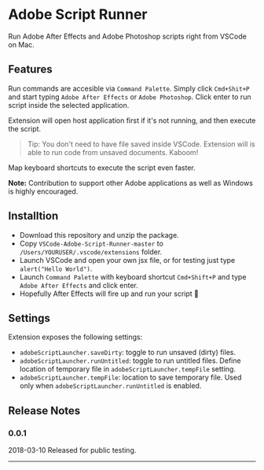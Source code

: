 # Adobe Script Runner

Run Adobe After Effects and Adobe Photoshop scripts right from VSCode on Mac.

## Features

Run commands are accesible via `Command Palette`. Simply click `Cmd+Shit+P` and start typing `Adobe After Effects` or `Adobe Photoshop`. Click enter to run script inside the selected application.

Extension will open host application first if it's not running, and then execute the script.

> Tip: You don't need to have file saved inside VSCode. Extension will is able to run code from unsaved documents. Kaboom!

Map keyboard shortcuts to execute the script even faster.

**Note:** Contribution to support other Adobe applications as well as Windows is highly encouraged.

## Installtion
* Download this repository and unzip the package.
* Copy `VSCode-Adobe-Script-Runner-master` to `/Users/YOURUSER/.vscode/extensions` folder.
* Launch VSCode and open your own jsx file, or for testing just type `alert("Hello World")`.
* Launch `Command Palette` with keyboard shortcut `Cmd+Shift+P` and type `Adobe After Effects` and click enter.
* Hopefully After Effects will fire up and run your script 🙏

## Settings

Extension exposes the following settings:

* `adobeScriptLauncher.saveDirty`: toggle to run unsaved (dirty) files.
* `adobeScriptLauncher.runUntitled`: toggle to run untitled files. Define location of temporary file in `adobeScriptLauncher.tempFile` setting.
* `adobeScriptLauncher.tempFile`: location to save temporary file. Used only when `adobeScriptLauncher.runUntitled` is enabled.

## Release Notes

### 0.0.1
2018-03-10 Released for public testing.

-----------------------------------------------------------------------------------------------------------